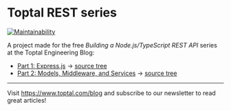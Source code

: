 # Toptal REST series

[![Maintainability](https://api.codeclimate.com/v1/badges/966e204fd4b23815ceb9/maintainability)](https://codeclimate.com/github/makinhs/toptal-rest-series/maintainability)

A project made for the free _Building a Node.js/TypeScript REST API_ series at the Toptal Engineering Blog:

- [Part 1: Express.js](https://www.toptal.com/express-js/nodejs-typescript-rest-api-pt-1) &rarr; [source tree](https://github.com/makinhs/toptal-rest-series/tree/toptal-article-01)
- [Part 2: Models, Middleware, and Services](https://www.toptal.com/express-js/nodejs-typescript-rest-api-pt-2) &rarr; [source tree](https://github.com/makinhs/toptal-rest-series/tree/toptal-article-02)

* * *

Visit https://www.toptal.com/blog and subscribe to our newsletter to read great articles!
